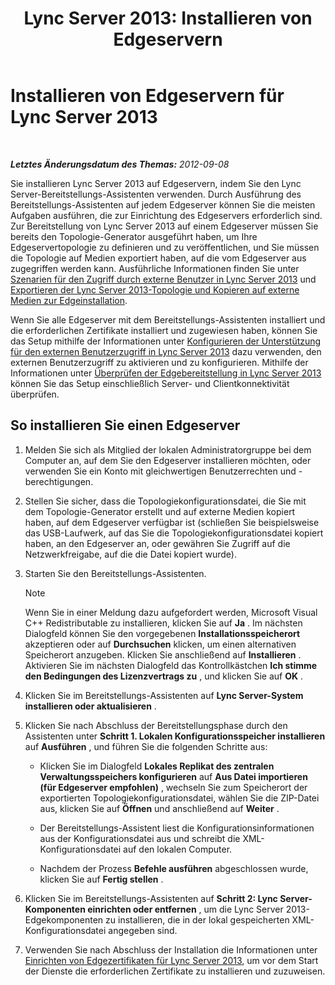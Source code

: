 ﻿---
title: 'Lync Server 2013: Installieren von Edgeservern'
TOCTitle: Installieren von Edgeservern
ms:assetid: 1655ab69-3899-4ee4-a1cc-8243bc1bfa0f
ms:mtpsurl: https://technet.microsoft.com/de-de/library/Gg398230(v=OCS.15)
ms:contentKeyID: 49293289
ms.date: 05/19/2016
mtps_version: v=OCS.15
ms.translationtype: HT
---

# Installieren von Edgeservern für Lync Server 2013

 

_**Letztes Änderungsdatum des Themas:** 2012-09-08_

Sie installieren Lync Server 2013 auf Edgeservern, indem Sie den Lync Server-Bereitstellungs-Assistenten verwenden. Durch Ausführung des Bereitstellungs-Assistenten auf jedem Edgeserver können Sie die meisten Aufgaben ausführen, die zur Einrichtung des Edgeservers erforderlich sind. Zur Bereitstellung von Lync Server 2013 auf einem Edgeserver müssen Sie bereits den Topologie-Generator ausgeführt haben, um Ihre Edgeservertopologie zu definieren und zu veröffentlichen, und Sie müssen die Topologie auf Medien exportiert haben, auf die vom Edgeserver aus zugegriffen werden kann. Ausführliche Informationen finden Sie unter [Szenarien für den Zugriff durch externe Benutzer in Lync Server 2013](lync-server-2013-scenarios-for-external-user-access.md) und [Exportieren der Lync Server 2013-Topologie und Kopieren auf externe Medien zur Edgeinstallation](lync-server-2013-export-your-topology-and-copy-it-to-external-media-for-edge-installation.md).

Wenn Sie alle Edgeserver mit dem Bereitstellungs-Assistenten installiert und die erforderlichen Zertifikate installiert und zugewiesen haben, können Sie das Setup mithilfe der Informationen unter [Konfigurieren der Unterstützung für den externen Benutzerzugriff in Lync Server 2013](lync-server-2013-configuring-support-for-external-user-access.md) dazu verwenden, den externen Benutzerzugriff zu aktivieren und zu konfigurieren. Mithilfe der Informationen unter [Überprüfen der Edgebereitstellung in Lync Server 2013](lync-server-2013-verifying-your-edge-deployment.md) können Sie das Setup einschließlich Server- und Clientkonnektivität überprüfen.

## So installieren Sie einen Edgeserver

1.  Melden Sie sich als Mitglied der lokalen Administratorgruppe bei dem Computer an, auf dem Sie den Edgeserver installieren möchten, oder verwenden Sie ein Konto mit gleichwertigen Benutzerrechten und -berechtigungen.

2.  Stellen Sie sicher, dass die Topologiekonfigurationsdatei, die Sie mit dem Topologie-Generator erstellt und auf externe Medien kopiert haben, auf dem Edgeserver verfügbar ist (schließen Sie beispielsweise das USB-Laufwerk, auf das Sie die Topologiekonfigurationsdatei kopiert haben, an den Edgeserver an, oder gewähren Sie Zugriff auf die Netzwerkfreigabe, auf die die Datei kopiert wurde).

3.  Starten Sie den Bereitstellungs-Assistenten.
    

    > [!NOTE]
    > Wenn Sie in einer Meldung dazu aufgefordert werden, Microsoft Visual C++ Redistributable zu installieren, klicken Sie auf <STRONG>Ja</STRONG> . Im nächsten Dialogfeld können Sie den vorgegebenen <STRONG>Installationsspeicherort</STRONG> akzeptieren oder auf <STRONG>Durchsuchen</STRONG> klicken, um einen alternativen Speicherort anzugeben. Klicken Sie anschließend auf <STRONG>Installieren</STRONG> . Aktivieren Sie im nächsten Dialogfeld das Kontrollkästchen <STRONG>Ich stimme den Bedingungen des Lizenzvertrags zu</STRONG> , und klicken Sie auf <STRONG>OK</STRONG> .



4.  Klicken Sie im Bereitstellungs-Assistenten auf **Lync Server-System installieren oder aktualisieren** .

5.  Klicken Sie nach Abschluss der Bereitstellungsphase durch den Assistenten unter **Schritt 1. Lokalen Konfigurationsspeicher installieren** auf **Ausführen** , und führen Sie die folgenden Schritte aus:
    
      - Klicken Sie im Dialogfeld **Lokales Replikat des zentralen Verwaltungsspeichers konfigurieren** auf **Aus Datei importieren (für Edgeserver empfohlen)** , wechseln Sie zum Speicherort der exportierten Topologiekonfigurationsdatei, wählen Sie die ZIP-Datei aus, klicken Sie auf **Öffnen** und anschließend auf **Weiter** .
    
      - Der Bereitstellungs-Assistent liest die Konfigurationsinformationen aus der Konfigurationsdatei aus und schreibt die XML-Konfigurationsdatei auf den lokalen Computer.
    
      - Nachdem der Prozess **Befehle ausführen** abgeschlossen wurde, klicken Sie auf **Fertig stellen** .

6.  Klicken Sie im Bereitstellungs-Assistenten auf **Schritt 2: Lync Server-Komponenten einrichten oder entfernen** , um die Lync Server 2013-Edgekomponenten zu installieren, die in der lokal gespeicherten XML-Konfigurationsdatei angegeben sind.

7.  Verwenden Sie nach Abschluss der Installation die Informationen unter [Einrichten von Edgezertifikaten für Lync Server 2013](lync-server-2013-set-up-edge-certificates.md), um vor dem Start der Dienste die erforderlichen Zertifikate zu installieren und zuzuweisen.

